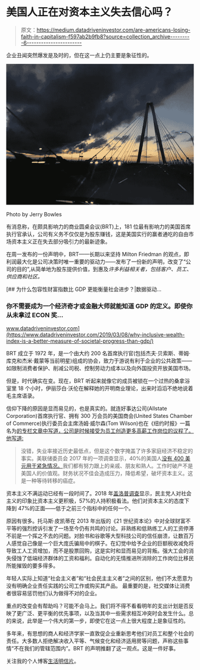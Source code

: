 # 美国人正在对资本主义失去信心吗？

> 原文：<https://medium.datadriveninvestor.com/are-americans-losing-faith-in-capitalism-f597ab2b9fb8?source=collection_archive---------6----------------------->

企业丑闻突然爆发是及时的，但在这一点上仍主要是象征性的。

![](img/749677328be5d9339b0e835614dfd171.png)

Photo by Jerry Bowles

有消息称，在颇具影响力的商业圆桌会议(BRT)上，181 位最有影响力的美国首席执行官承认，公司有义务不仅仅是为股东赚钱，这是美国实行的赢者通吃的自由市场资本主义正在失去部分吸引力的最新迹象。

在周一发布的一份声明中，BRT——长期以来坚持 Milton Friedman 的观点，即利润最大化是公司决策时唯一重要的驱动力——发布了一份新的声明，改变了“公司的目的”,从简单地为股东提供价值，到惠及*许多利益相关者，包括客户、员工、供应商和社区。*

[](https://www.datadriveninvestor.com/2019/03/08/why-inclusive-wealth-index-is-a-better-measure-of-societal-progress-than-gdp/) [## 为什么包容性财富指数比 GDP 更能衡量社会进步？|数据驱动…

### 你不需要成为一个经济奇才或金融大师就能知道 GDP 的定义。即使你从未拿过 ECON 奖…

www.datadriveninvestor.com](https://www.datadriveninvestor.com/2019/03/08/why-inclusive-wealth-index-is-a-better-measure-of-societal-progress-than-gdp/) 

BRT 成立于 1972 年，是一个由大约 200 名首席执行官(包括杰夫·贝索斯、蒂姆·库克和杰米·戴蒙等当前明星)组成的协会，致力于游说有利于企业的公共政策——如限制消费者保护、削减公司税、控制劳动力成本以及向外国投资开放美国市场。

但是，时代确实在变。现在，BRT 听起来就像它的成员被锁在一个过热的桑拿浴室里 18 个小时，伊丽莎白·沃伦在解释她的开明商业理论，出来时滔滔不绝地说着毛主席语录。

信仰下降的原因是显而易见的，也是真实的。就连好事达公司(Allstate Corporation)首席执行官、拥有 300 万会员的美国商会(United States Chamber of Commerce)执行委员会主席汤姆·威尔森(Tom Wilson)也在《纽约时报》一篇名为[的专栏文章中写道，公司是时候接受为员工创造更多高薪工作岗位的议程了。他写道:](http://email.mg2.substack.com/c/eJw1kEluxCAQRU9jdrEYPOAFi1asVnY5goVN2U3agMUQy7cPdCsSokqfKv7XW2SEzflLHC5ElAL4SStBccNIj5RoFOEtRzpMqwcwUu8i-gToSPOuFxm1s2WedOghml51BOYBOFWctkqRXrUtY926YqI6horFJJPSYBcQ8Av-chbQLh4xHqFit4re8znPs7ZX1AZCvTiTFYrJkAvmrz5f7tA2W-duTkFbCOHDu2RVlPMO9SOavWJ3uZR4FRuXHPVZ0c44lXbIwvf_ends8TqK9OUMHHIDpEVxw5wSwtjAeE3qvr91HI-4Hek49LfPqsFmo3VIc4hyeZaQyIsf8P6qZ3fuEPLEVmC9njKrKVeTrI7XBLZkVG-M8Y39BaYEERbOsEOM4N9iYYsH0g4ouymX_7TidP65ppg8hD8I7Jbl)

> 没错，失业率接近历史最低点，但是这个数字掩盖了许多家庭经济不稳定的事实。美联储委员会 2017 年的一项调查显示，40%的美国人[没有 400 美元用于紧急情况。](https://www.federalreserve.gov/newsevents/pressreleases/other20180522a.htm)我们都有努力跟上的亲戚、朋友和熟人。工作时破产不是美国人的价值观。财务状况不佳会造成压力，降低希望，破坏资本主义。这是一种等待转移的癌症。

资本主义不满运动已经有一段时间了。2018 年[盖洛普调查](https://news.gallup.com/poll/240725/democrats-positive-socialism-capitalism.aspx)显示，民主党人对社会主义的印象比资本主义更积极，57%的人持积极看法。他们对资本主义的态度下降到 47%的正面——低于之前三个指标中的任何一个。

原因有很多。托马斯·皮凯蒂在 2013 年出版的《21 世纪资本论》中对全球财富不平等的强烈控诉引发了一场至今仍有共鸣的讨论。非熟练和低熟练工人的工资停滞不前是一个挥之不去的问题。对脸书和谷歌等大型科技公司的信任崩溃，让数百万人感觉自己像是一个巨大庞氏骗局中的棋子。在幻觉中给予企业的巨额税收减免将导致工人工资增加，而不是股票回购，这是实时和显而易见的背叛。强大工会的消失侵蚀了低端经济群体的工资和福利。自动化的无情推进所消除的工作岗位比移民所能摧毁的要多得多。

年轻人实际上知道“社会主义者”和“社会民主主义者”之间的区别，他们不太愿意为没有明确企业责任实践的公司工作或购买其产品。
最重要的是，社交媒体让消费者很容易惩罚他们认为做得不对的企业。

重点的改变会有帮助吗？可能不会马上。我们将不得不看看明年的支出计划是否反映了更广泛、更平衡的优先事项，以及当其中一些需求相互冲突时会发生什么。总的来说，此举是一个伟大的第一步，即使它在这一点上很大程度上是象征性的。

多年来，有思想的商人和经济学家一直敦促企业重新思考他们对员工和整个社会的责任。大多数人拒绝解决收入平等、气候变化和经济适用房等问题，声称这些事情“不在我们的管辖范围内”。BRT 的声明推翻了这一观点。这是一件好事。

关注我的个人博客[生活明信片](https://medium.com/postcards-from-my-life)。